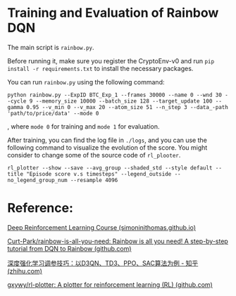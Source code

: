 # Training and Evaluation of Rainbow DQN

The main script is `rainbow.py`.

Before running it, make sure you register the CryptoEnv-v0 and run `pip install -r requirements.txt` to install the necessary packages.

You can run `rainbow.py` using the following command:

```shell
python rainbow.py --ExpID BTC_Exp_1 --frames 30000 --name 0 --wnd 30 --cycle 9 --memory_size 10000 --batch_size 128 --target_update 100 --gamma 0.95 --v_min 0 --v_max 20 --atom_size 51 --n_step 3 --data_-path 'path/to/price/data' --mode 0
```

, where `mode 0` for training and `mode 1` for evaluation.


After training, you can find the log file in `./logs`, and you can use the following command to visualize the evolution of the score. You might consider to change some of the source code of `rl_plooter`.

```shell
rl_plotter --show --save --avg_group --shaded_std --style default --title "Episode score v.s timesteps" --legend_outside --no_legend_group_num --resample 4096
```

# Reference:

[Deep Reinforcement Learning Course (simoninithomas.github.io)](https://simoninithomas.github.io/Deep_reinforcement_learning_Course/)

[Curt-Park/rainbow-is-all-you-need: Rainbow is all you need! A step-by-step tutorial from DQN to Rainbow (github.com)](https://github.com/Curt-Park/rainbow-is-all-you-need)

[深度强化学习调参技巧：以D3QN、TD3、PPO、SAC算法为例 - 知乎 (zhihu.com)](https://zhuanlan.zhihu.com/p/345353294)

[gxywy/rl-plotter: A plotter for reinforcement learning (RL) (github.com)](https://github.com/gxywy/rl-plotter)

